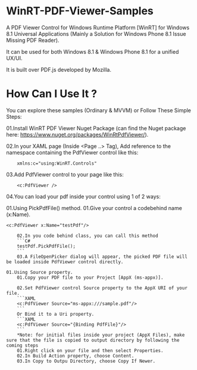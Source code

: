 # WinRT-PDF-Viewer-Samples
A PDF Viewer Control for Windows Runtime Platform [WinRT] for Windows 8.1 Universal Applications (Mainly a Solution for Windows Phone 8.1 Issue Missing PDF Reader).

It can be used for both Windows 8.1 & Windows Phone 8.1 for a unified UX/UI.

It is built over PDF.js developed by Mozilla.


# How Can I Use It ?
You can explore these samples (Ordinary & MVVM) or Follow These Simple Steps:

01.Install WinRT PDF Viewer Nuget Package (can find the Nuget package here: https://www.nuget.org/packages/WinRtPdfViewer/).

02.In your XAML page (Inside <Page ..> Tag), Add reference to the namespace containing the PdfViewer control like this:
```XAML
    xmlns:c="using:WinRT.Controls"
```

03.Add PdfViewer control to your page like this:
```XAML
    <c:PdfViewer />
```
04.You can load your pdf inside your control using 1 of 2 ways:

01.Using PickPdfFile() method.
01.Give your control a codebehind name (x:Name).
```XAML
<c:PdfViewer x:Name="testPdf"/>
```
		02.In you code behind class, you can call this method
		```C#
	    testPdf.PickPdfFile();
		```
		03.A FileOpenPicker dialog will appear, the picked PDF file will be loaded inside PdfViewer control directly.
		
	01.Using Source property.
		01.Copy your PDF file to your Project [AppX (ms-appx)].
		
		02.Set PdfViewer control Source property to the AppX URI of your file.
		```XAML
		<c:PdfViewer Source="ms-appx:///sample.pdf"/>
		```
		Or Bind it to a Uri property.
		```XAML
		<c:PdfViewer Source="{Binding PdfFile}"/>
		```
		*Note: for initial files inside your project (AppX Files), make sure that the file is copied to output directory by following the coming steps
		01.Right click on your file and then select Properties.
		02.In Build Action property, choose Content.
		03.In Copy to Outpu Directory, choose Copy If Newer.

